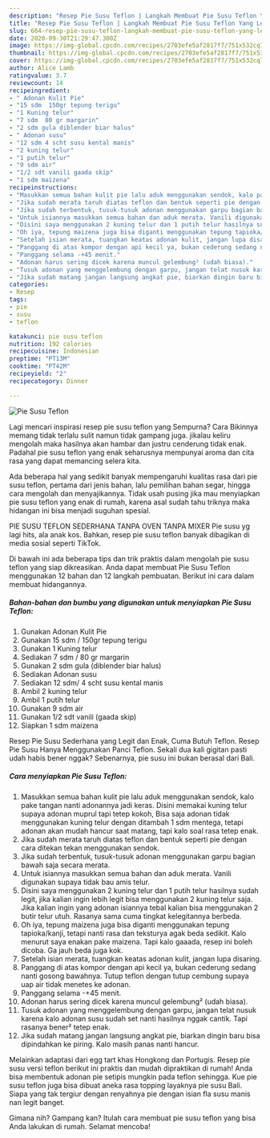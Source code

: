 ```yaml
---
description: "Resep Pie Susu Teflon | Langkah Membuat Pie Susu Teflon Yang Lezat"
title: "Resep Pie Susu Teflon | Langkah Membuat Pie Susu Teflon Yang Lezat"
slug: 664-resep-pie-susu-teflon-langkah-membuat-pie-susu-teflon-yang-lezat
date: 2020-09-30T21:29:47.300Z
image: https://img-global.cpcdn.com/recipes/2703efe5af2817f7/751x532cq70/pie-susu-teflon-foto-resep-utama.jpg
thumbnail: https://img-global.cpcdn.com/recipes/2703efe5af2817f7/751x532cq70/pie-susu-teflon-foto-resep-utama.jpg
cover: https://img-global.cpcdn.com/recipes/2703efe5af2817f7/751x532cq70/pie-susu-teflon-foto-resep-utama.jpg
author: Alice Lamb
ratingvalue: 3.7
reviewcount: 14
recipeingredient:
- " Adonan Kulit Pie"
- "15 sdm  150gr tepung terigu"
- "1 Kuning telur"
- "7 sdm  80 gr margarin"
- "2 sdm gula diblender biar halus"
- " Adonan susu"
- "12 sdm 4 scht susu kental manis"
- "2 kuning telur"
- "1 putih telur"
- "9 sdm air"
- "1/2 sdt vanili gaada skip"
- "1 sdm maizena"
recipeinstructions:
- "Masukkan semua bahan kulit pie lalu aduk menggunakan sendok, kalo pake tangan nanti adonannya jadi keras. Disini memakai kuning telur supaya adonan muprul tapi tetep kokoh, Bisa saja adonan tidak menggunakan kuning telur dengan ditambah 1 sdm mentega, tetapi adonan akan mudah hancur saat matang, tapi kalo soal rasa tetep enak."
- "Jika sudah merata taruh diatas teflon dan bentuk seperti pie dengan cara ditekan tekan menggunakan sendok."
- "Jika sudah terbentuk, tusuk-tusuk adonan menggunakan garpu bagian bawah saja secara merata."
- "Untuk isiannya masukkan semua bahan dan aduk merata. Vanili digunakan supaya tidak bau amis telur."
- "Disini saya menggunakan 2 kuning telur dan 1 putih telur hasilnya sudah legit, jika kalian ingin lebih legit bisa menggunakan 2 kuning telur saja. Jika kalian ingin yang adonan isiannya tebal kalian bisa menggunakan 2 butir telur utuh. Rasanya sama cuma tingkat kelegitannya berbeda."
- "Oh iya, tepung maizena juga bisa diganti menggunakan tepung tapioka/kanji, tetapi nanti rasa dan teksturya agak beda sedikit. Kalo menurut saya enakan pake maizena. Tapi kalo gaaada, resep ini boleh dicoba. Ga jauh beda juga kok."
- "Setelah isian merata, tuangkan keatas adonan kulit, jangan lupa disaring."
- "Panggang di atas kompor dengan api kecil ya, bukan cederung sedang nanti gosong bawahnya. Tutup teflon dengan tutup cembung supaya uap air tidak menetes ke adonan."
- "Panggang selama -+45 menit."
- "Adonan harus sering dicek karena muncul gelembung² (udah biasa)."
- "Tusuk adonan yang menggelembung dengan garpu, jangan telat nusuk karena kalo adonan susu sudah set nanti hasilnya nggak cantik. Tapi rasanya bener² tetep enak."
- "Jika sudah matang jangan langsung angkat pie, biarkan dingin baru bisa dipindahkan ke piring. Kalo masih panas nanti hancur."
categories:
- Resep
tags:
- pie
- susu
- teflon

katakunci: pie susu teflon 
nutrition: 192 calories
recipecuisine: Indonesian
preptime: "PT13M"
cooktime: "PT42M"
recipeyield: "2"
recipecategory: Dinner

---
```



![Pie Susu Teflon](https://img-global.cpcdn.com/recipes/2703efe5af2817f7/751x532cq70/pie-susu-teflon-foto-resep-utama.jpg)

Lagi mencari inspirasi resep pie susu teflon yang Sempurna? Cara Bikinnya memang tidak terlalu sulit namun tidak gampang juga. jikalau keliru mengolah maka hasilnya akan hambar dan justru cenderung tidak enak. Padahal pie susu teflon yang enak seharusnya mempunyai aroma dan cita rasa yang dapat memancing selera kita.

Ada beberapa hal yang sedikit banyak mempengaruhi kualitas rasa dari pie susu teflon, pertama dari jenis bahan, lalu pemilihan bahan segar, hingga cara mengolah dan menyajikannya. Tidak usah pusing jika mau menyiapkan pie susu teflon yang enak di rumah, karena asal sudah tahu triknya maka hidangan ini bisa menjadi suguhan spesial.

PIE SUSU TEFLON SEDERHANA TANPA OVEN TANPA MIXER Pie susu yg lagi hits, ala anak kos. Bahkan, resep pie susu teflon banyak dibagikan di media sosial seperti TikTok.


Di bawah ini ada beberapa tips dan trik praktis dalam mengolah pie susu teflon yang siap dikreasikan. Anda dapat membuat Pie Susu Teflon menggunakan 12 bahan dan 12 langkah pembuatan. Berikut ini cara dalam membuat hidangannya.

<!--inarticleads1-->

##### Bahan-bahan dan bumbu yang digunakan untuk menyiapkan Pie Susu Teflon:

1. Gunakan  Adonan Kulit Pie
1. Gunakan 15 sdm / 150gr tepung terigu
1. Gunakan 1 Kuning telur
1. Sediakan 7 sdm / 80 gr margarin
1. Gunakan 2 sdm gula (diblender biar halus)
1. Sediakan  Adonan susu
1. Sediakan 12 sdm/ 4 scht susu kental manis
1. Ambil 2 kuning telur
1. Ambil 1 putih telur
1. Gunakan 9 sdm air
1. Gunakan 1/2 sdt vanili (gaada skip)
1. Siapkan 1 sdm maizena


Resep Pie Susu Sederhana yang Legit dan Enak, Cuma Butuh Teflon. Resep Pie Susu Hanya Menggunakan Panci Teflon. Sekali dua kali gigitan pasti udah habis bener nggak? Sebenarnya, pie susu ini bukan berasal dari Bali. 

<!--inarticleads2-->

##### Cara menyiapkan Pie Susu Teflon:

1. Masukkan semua bahan kulit pie lalu aduk menggunakan sendok, kalo pake tangan nanti adonannya jadi keras. Disini memakai kuning telur supaya adonan muprul tapi tetep kokoh, Bisa saja adonan tidak menggunakan kuning telur dengan ditambah 1 sdm mentega, tetapi adonan akan mudah hancur saat matang, tapi kalo soal rasa tetep enak.
1. Jika sudah merata taruh diatas teflon dan bentuk seperti pie dengan cara ditekan tekan menggunakan sendok.
1. Jika sudah terbentuk, tusuk-tusuk adonan menggunakan garpu bagian bawah saja secara merata.
1. Untuk isiannya masukkan semua bahan dan aduk merata. Vanili digunakan supaya tidak bau amis telur.
1. Disini saya menggunakan 2 kuning telur dan 1 putih telur hasilnya sudah legit, jika kalian ingin lebih legit bisa menggunakan 2 kuning telur saja. Jika kalian ingin yang adonan isiannya tebal kalian bisa menggunakan 2 butir telur utuh. Rasanya sama cuma tingkat kelegitannya berbeda.
1. Oh iya, tepung maizena juga bisa diganti menggunakan tepung tapioka/kanji, tetapi nanti rasa dan teksturya agak beda sedikit. Kalo menurut saya enakan pake maizena. Tapi kalo gaaada, resep ini boleh dicoba. Ga jauh beda juga kok.
1. Setelah isian merata, tuangkan keatas adonan kulit, jangan lupa disaring.
1. Panggang di atas kompor dengan api kecil ya, bukan cederung sedang nanti gosong bawahnya. Tutup teflon dengan tutup cembung supaya uap air tidak menetes ke adonan.
1. Panggang selama -+45 menit.
1. Adonan harus sering dicek karena muncul gelembung² (udah biasa).
1. Tusuk adonan yang menggelembung dengan garpu, jangan telat nusuk karena kalo adonan susu sudah set nanti hasilnya nggak cantik. Tapi rasanya bener² tetep enak.
1. Jika sudah matang jangan langsung angkat pie, biarkan dingin baru bisa dipindahkan ke piring. Kalo masih panas nanti hancur.


Melainkan adaptasi dari egg tart khas Hongkong dan Portugis. Resep pie susu versi teflon berikut ini praktis dan mudah dipraktikan di rumah! Anda bisa membentuk adonan pie setipis mungkin pada teflon sehingga. Kue pie susu teflon juga bisa dibuat aneka rasa topping layaknya pie susu Bali. Siapa yang tak tergiur dengan renyahnya pie dengan isian fla susu manis nan legit banget. 

Gimana nih? Gampang kan? Itulah cara membuat pie susu teflon yang bisa Anda lakukan di rumah. Selamat mencoba!
